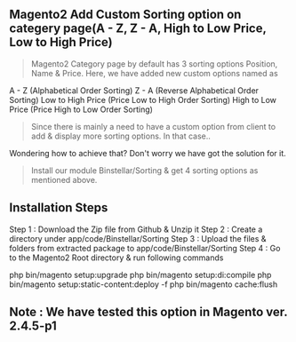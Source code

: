 ## Magento2 Add Custom Sorting option on categery page(A - Z, Z - A, High to Low Price, Low to High Price)

> Magento2 Category page by default has 3 sorting options Position, Name & Price. Here, we have added new custom options named as

A - Z (Alphabetical Order Sorting)
Z - A (Reverse Alphabetical Order Sorting)
Low to High Price (Price Low to High Order Sorting)
High to Low Price (Price High to Low Order Sorting)

> Since there is mainly a need to have a custom option from client to add & display more sorting options. In that case..

Wondering how to achieve that? Don't worry we have got the solution for it.

> Install our module Binstellar/Sorting & get 4 sorting options as mentioned above.


## Installation Steps

Step 1 : Download the Zip file from Github & Unzip it
Step 2 : Create a directory under app/code/Binstellar/Sorting
Step 3 : Upload the files & folders from extracted package to app/code/Binstellar/Sorting
Step 4 : Go to the Magento2 Root directory & run following commands

php bin/magento setup:upgrade 
php bin/magento setup:di:compile
php bin/magento setup:static-content:deploy -f
php bin/magento cache:flush


## Note : We have tested this option in Magento ver. 2.4.5-p1